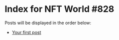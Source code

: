 # Index for NFT World #828
Posts will be displayed in the order below:

- [Your first post](./001-first.md)

